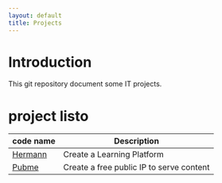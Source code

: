 ```yaml
---
layout: default
title: Projects
---
```


<head><link rel="stylesheet" href="./md.css"/><script src="./md.js"></script></head>


[//]: #(Reference)
[prj_hermann]: ./hermann
[prj_pubme]:   ./pubme


# Introduction
This git repository document some IT projects.


# project listo

|code name|Description|
|------|------|
| [Hermann][prj_hermann] | Create a Learning Platform |
| [Pubme][prj_pubme] | Create a free public IP to serve content |
<br>

